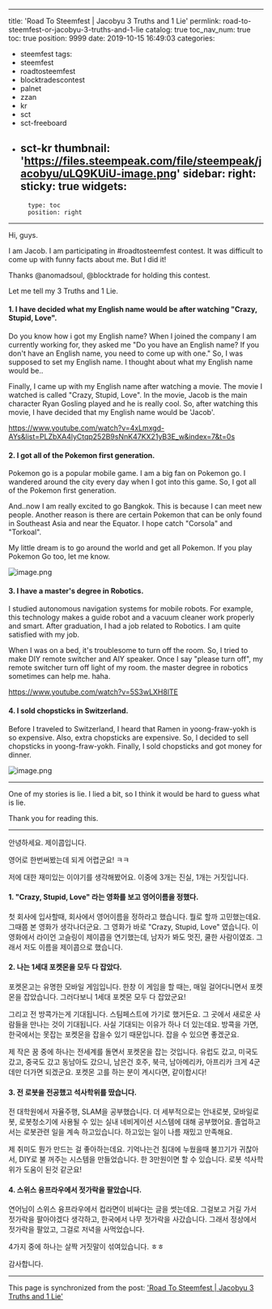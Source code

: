 
---
title: 'Road To Steemfest | Jacobyu 3 Truths and 1 Lie'
permlink: road-to-steemfest-or-jacobyu-3-truths-and-1-lie
catalog: true
toc_nav_num: true
toc: true
position: 9999
date: 2019-10-15 16:49:03
categories:
- steemfest
tags:
- steemfest
- roadtosteemfest
- blocktradescontest
- palnet
- zzan
- kr
- sct
- sct-freeboard
- sct-kr
thumbnail: 'https://files.steempeak.com/file/steempeak/jacobyu/uLQ9KUiU-image.png'
sidebar:
    right:
        sticky: true
widgets:
    -
        type: toc
        position: right
---


Hi, guys.

I am Jacob. I am participating in #roadtosteemfest contest.  It was difficult to come up with funny facts about me. But I did it! 

Thanks @anomadsoul, @blocktrade for holding this contest.

Let me tell my 3 Truths and 1 Lie.

#### 1. I have decided what my English name would be after watching "Crazy, Stupid, Love".

Do you know how i got my English name? When I joined the company I am currently working for, they asked me  "Do you have an English name? If you don't have an English name, you need to come up with one." So, I was supposed to set my English name. I thought about what my English name would be.. 

Finally, I came up with my English name after watching a movie. The movie I watched is called "Crazy, Stupid, Love". In the movie, Jacob is the main character Ryan Gosling played and he is really cool. So, after watching this movie, I have decided that my English name would be 'Jacob'.

https://www.youtube.com/watch?v=4xLmxgd-AYs&list=PLZbXA4lyCtqp252B9sNnK47KX21yB3E_w&index=7&t=0s

#### 2. I got all of the Pokemon first generation. 

Pokemon go is a popular mobile game. I am a big fan on Pokemon go. I wandered around the city every day when I got into this game. So, I got all of the Pokemon first generation. 

And..now I am really excited to go Bangkok. This is because I can meet new people. Another reason is there are certain Pokemon that can be only found in Southeast Asia and near the Equator. I hope catch "Corsola" and "Torkoal". 

My little dream is to go around the world and get all Pokemon. If you play Pokemon Go too, let me know.

![image.png](https://files.steempeak.com/file/steempeak/jacobyu/uLQ9KUiU-image.png)


#### 3. I have a master's degree in Robotics.

I studied autonomous navigation systems for mobile robots. For example, this technology makes a guide robot and a vacuum cleaner work properly and smart. After graduation, I had a job related to Robotics. I am quite satisfied with my job. 

When I was on a bed, it's troublesome to turn off the room. So, I tried to make DIY remote switcher and AIY speaker. Once I say "please turn off", my remote switcher turn off light of my room. the master degree in robotics sometimes can help me. haha.

https://www.youtube.com/watch?v=5S3wLXH8lTE

#### 4. I sold chopsticks in Switzerland.

Before I traveled to Switzerland, I heard that Ramen in yoong-fraw-yokh is so expensive. Also, extra chopsticks are expensive. So, I decided to sell chopsticks in yoong-fraw-yokh. Finally, I sold chopsticks and got money for dinner.

![image.png](https://files.steempeak.com/file/steempeak/jacobyu/ipkYYIUm-image.png)

----

One of my stories is lie. I lied a bit, so I think it would be hard to guess what is lie. 

Thank you for reading this.

----

안녕하세요. 제이콥입니다.

영어로 한번써봤는데 되게 어렵군요! ㅋㅋ

저에 대한 재미있는 이야기를 생각해봤어요. 이중에 3개는 진실, 1개는 거짓입니다.

#### 1. "Crazy, Stupid, Love" 라는 영화를 보고 영어이름을 정했다.

첫 회사에 입사할때, 회사에서 영어이름을 정하라고 했습니다. 뭘로 할까 고민했는데요. 그때쯤 본 영화가 생각나더군요. 그 영화가 바로 "Crazy, Stupid, Love" 였습니다. 이 영화에서 라이언 고슬링이 제이콥을 연기했는데, 남자가 봐도 멋진, 쿨한 사람이였죠. 그래서 저도 이름을 제이콥으로 했습니다.

#### 2. 나는 1세대 포켓몬을 모두 다 잡았다.

포켓몬고는 유명한 모바일 게임입니다. 한창 이 게임을 할 때는, 매일 걸어다니면서 포켓몬을 잡았습니다. 그러다보니 1세대 포켓몬 모두 다 잡았군요!

그리고 전 방콕가는게 기대됩니다. 스팀페스트에 가기로 했거든요. 그 곳에서 새로운 사람들을 만나는 것이 기대됩니다. 사실 기대되는 이유가 하나 더 있는데요. 방콕을 가면, 한국에서는 못잡는 포켓몬을 잡을수 있기 때문입니다. 잡을 수 있으면 좋겠군요.

제 작은 꿈 중에 하나는 전세계를 돌면서 포켓몬을 잡는 것입니다. 유럽도 갔고, 미국도 갔고, 중국도 갔고 동남아도 갔으니, 남은건 호주, 북극, 남아메리카, 아프리카 크게 4군데만 더가면 되겠군요. 포켓몬 고를 하는 분이 계시다면, 같이합시다!

#### 3. 전 로봇을 전공했고 석사학위를 땄습니다.

전 대학원에서 자율주행, SLAM을 공부했습니다. 더 세부적으로는 안내로봇, 모바일로봇, 로봇청소기에 사용될 수 있는 실내 네비게이션 시스템에 대해 공부했어요. 졸업하고서는 로봇관련 일을 계속 하고있습니다. 하고있는 일이 나름 재밌고 만족해요. 

제 취미도 뭔가 만드는 걸 좋아하는데요. 기억나는건 침대에 누웠을때 불끄기가 귀찮아서, DIY로 불 꺼주는 시스템을 만들었습니다. 한 3만원이면 할 수 있습니다. 로봇 석사학위가 도움이 된것 같군요!

#### 4. 스위스 융프라우에서 젓가락을 팔았습니다.

연어님이 스위스 융프라우에서 컵라면이 비싸다는 글을 썻는데요. 그걸보고 거길 가서 젓가락을 팔아야겠다 생각하고, 한국에서 나무 젓가락을 사갔습니다. 그래서 정상에서 젓가락을 팔았고, 그걸로 저녁을 사먹었습니다.


4가지 중에 하나는 살짝 거짓말이 섞여있습니다. ㅎㅎ

감사합니다.

- - -

This page is synchronized from the post: ['Road To Steemfest | Jacobyu 3 Truths and 1 Lie'](https://steemit.com/@jacobyu/road-to-steemfest-or-jacobyu-3-truths-and-1-lie)
